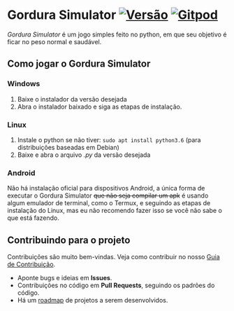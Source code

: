 # Gordura Simulator [![Versão](https://img.shields.io/github/release/Liebelts/Gordura_Simulator?color=green&label=Vers%C3%A3o)](https://github.com/Liebelts/Gordura_Simulator/releases/latest) [![Gitpod](https://img.shields.io/badge/Gitpod-Ready--to--Code-blue?logo=gitpod)](https://gitpod.io/#https://github.com/Liebelts/Gordura_Simulator)
*Gordura Simulator* é um jogo simples feito no python, em que seu objetivo é ficar no peso normal e saudável.

## Como jogar o Gordura Simulator

### Windows
1. Baixe o instalador da versão desejada
2. Abra o instalador baixado e siga as etapas de instalação.

### Linux
1. Instale o python se não tiver: `sudo apt install python3.6` (para distribuições baseadas em Debian)
2. Baixe e abra o arquivo *.py* da versão desejada

### Android
Não há instalação oficial para dispositivos Android, a única forma de executar o Gordura Simulator <s>que não seja compilar um apk</s> é usando algum emulador de terminal, como o Termux, e seguindo as etapas de instalação do Linux, mas eu não recomendo fazer isso se você não sabe o que está fazendo.


## Contribuindo para o projeto
Contribuições são muito bem-vindas. Veja como contribuir no nosso [Guia de Contribuição](https://github.com/Liebelts/gordura_simulator/blob/master/CONTRIBUTING.md).

* Aponte bugs e ideias em **Issues**.
* Contribuições no código em **Pull Requests**, seguindo os padrões do código.
* Há um [roadmap](https://trello.com/b/OTZ4oWuc/gordura-simulator-roadmap) de projetos a serem desenvolvidos.
